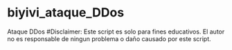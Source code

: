 # biyivi_ataque_DDos
Ataque DDos 
#Disclaimer: Este script es solo para fines educativos. El autor no es responsable de ningun problema o daño causado por este script.
